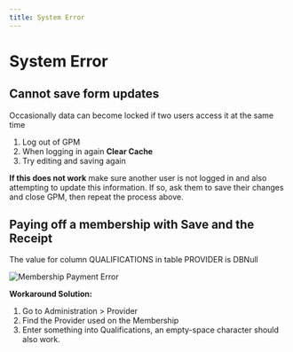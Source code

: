 ```yaml
---
title: System Error
---
```


# System Error

## Cannot save form updates

Occasionally data can become locked if two users access it at the same time

1. Log out of GPM
2. When logging in again **Clear Cache**
3. Try editing and saving again

**If this does not work** make sure another user is not logged in and also attempting to update this information. If so, ask them to save their changes and close GPM, then repeat the process above.

## Paying off a membership with Save and the Receipt

The value for column QUALIFICATIONS in table PROVIDER is DBNull

![Membership Payment Error](https://drive.google.com/uc?id=1oN9dXYtn6UVdpoJb8shOK78UI2HVTvnd)

**Workaround Solution:**

1. Go to Administration > Provider
2. Find the Provider used on the Membership
3. Enter something into Qualifications, an empty-space character should also work.
